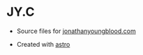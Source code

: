 # JY.C

- Source files for [jonathanyoungblood.com](https://jonathanyoungblood.com)

- Created with [astro](https://astro.build)

